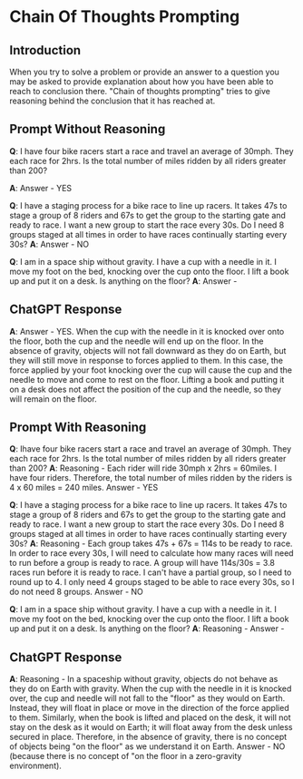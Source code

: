 # Chain Of Thoughts Prompting

## Introduction
When you try to solve a problem or provide an answer to a question you may be asked to provide explanation about how you have been able to reach to conclusion there. "Chain of thoughts prompting" tries to give reasoning behind the conclusion that it has reached at.

## Prompt Without Reasoning
__Q__: I have four bike racers start a race and travel an average of 30mph. They each race for 2hrs. Is the total number of miles ridden by all riders greater than 200?

__A__: Answer - YES

__Q__: I have a staging process for a bike race to line up racers. It takes 47s to stage a group of 8 riders and 67s to get the group to the starting gate and ready to race. I want a new group to start the race every 30s. Do I need 8 groups staged at all times in order to have races continually starting every 30s?
__A__: Answer - NO

__Q__: I am in a space ship without gravity. I have a cup with a needle in it. I move my foot on the bed, knocking over the cup onto the floor. I lift a book up and put it on a desk. Is anything on the floor?
__A__: Answer - <ANSWER>

## ChatGPT Response
__A__: Answer - YES. When the cup with the needle in it is knocked over onto the floor, both the cup and the needle will end up on the floor. In the absence of gravity, objects will not fall downward as they do on Earth, but they will still move in response to forces applied to them. In this case, the force applied by your foot knocking over the cup will cause the cup and the needle to move and come to rest on the floor. Lifting a book and putting it on a desk does not affect the position of the cup and the needle, so they will remain on the floor.

## Prompt With Reasoning
__Q__: Ihave four bike racers start a race and travel an average of 30mph. They each race for 2hrs. Is the total number of miles ridden by all riders greater than 200?
__A__: Reasoning - Each rider will ride 30mph x 2hrs = 60miles. I have four riders. Therefore, the total number of miles ridden by the riders is 4 x 60 miles = 240 miles. Answer - YES

__Q__: I have a staging process for a bike race to line up racers. It takes 47s to stage a group of 8 riders and 67s to get the group to the starting gate and ready to race. I want a new group to start the race every 30s. Do I need 8 groups staged at all times in order to have races continually starting every 30s?
__A__: Reasoning - Each group takes 47s + 67s = 114s to be ready to race. In order to race every 30s, I will need to calculate how many races will need to run before a group is ready to race. A group will have 114s/30s = 3.8 races run before it is ready to race. I can't have a partial group, so I need to round up to 4. I only need 4 groups staged to be able to race every 30s, so I do not need 8 groups. Answer - NO

__Q__: I am in a space ship without gravity. I have a cup with a needle in it. I move my foot on the bed, knocking over the cup onto the floor. I lift a book up and put it on a desk. Is anything on the floor?
__A__: Reasoning - <REASONING> Answer - <ANSWER>

## ChatGPT Response
__A__: Reasoning - In a spaceship without gravity, objects do not behave as they do on Earth with gravity. When the cup with the needle in it is knocked over, the cup and needle will not fall to the "floor" as they would on Earth. Instead, they will float in place or move in the direction of the force applied to them. Similarly, when the book is lifted and placed on the desk, it will not stay on the desk as it would on Earth; it will float away from the desk unless secured in place. Therefore, in the absence of gravity, there is no concept of objects being "on the floor" as we understand it on Earth. Answer - NO (because there is no concept of "on the floor in a zero-gravity environment).
